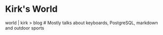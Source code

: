 # Kirk's World
world | kirk > blog   # Mostly talks about keyboards, PostgreSQL, markdown and outdoor sports
